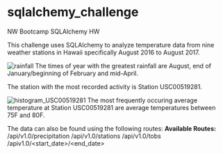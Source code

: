 # sqlalchemy_challenge
NW Bootcamp SQLAlchemy HW

This challenge uses SQLAlchemy to analyze temperature data from nine weather stations in Hawaii specifically August 2016 to August 2017.

![rainfall](https://user-images.githubusercontent.com/68086211/115999123-2e077580-a5b0-11eb-8678-dcf84ddd1eb6.png)
The times of year with the greatest rainfall are August, end of January/beginning of February and mid-April. 

The station with the most recorded activity is Station USC00519281. 

![histogram_USC00519281](https://user-images.githubusercontent.com/68086211/115999175-6c049980-a5b0-11eb-9c97-0fde2442f5f7.png)
The most frequently occuring average temperature at Station USC00519281	are average temperatures between 75F and 80F.

The data can also be found using the following routes:
**Available Routes:**
/api/v1.0/precipitation
/api/v1.0/stations
/api/v1.0/tobs
/apiv1.0/<start_date>/<end_date>
